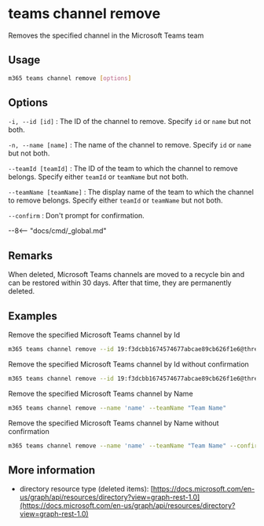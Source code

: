 # teams channel remove

Removes the specified channel in the Microsoft Teams team

## Usage

```sh
m365 teams channel remove [options]
```

## Options

`-i, --id [id]`
: The ID of the channel to remove. Specify `id` or `name` but not both.

`-n, --name [name]`
: The name of the channel to remove. Specify `id` or `name` but not both.

`--teamId [teamId]`
: The ID of the team to which the channel to remove belongs. Specify either `teamId` or `teamName` but not both.

`--teamName [teamName]`
: The display name of the team to which the channel to remove belongs. Specify either `teamId` or `teamName` but not both.

`--confirm`
: Don't prompt for confirmation.

--8<-- "docs/cmd/_global.md"

## Remarks

When deleted, Microsoft Teams channels are moved to a recycle bin and can be restored within 30 days. After that time, they are permanently deleted.

## Examples

Remove the specified Microsoft Teams channel by Id

```sh
m365 teams channel remove --id 19:f3dcbb1674574677abcae89cb626f1e6@thread.skype --teamId d66b8110-fcad-49e8-8159-0d488ddb7656
```

Remove the specified Microsoft Teams channel by Id without confirmation

```sh
m365 teams channel remove --id 19:f3dcbb1674574677abcae89cb626f1e6@thread.skype --teamId d66b8110-fcad-49e8-8159-0d488ddb7656 --confirm
```

Remove the specified Microsoft Teams channel by Name

```sh
m365 teams channel remove --name 'name' --teamName "Team Name"
```

Remove the specified Microsoft Teams channel by Name without confirmation

```sh
m365 teams channel remove --name 'name' --teamName "Team Name" --confirm 
```

## More information

- directory resource type (deleted items): [https://docs.microsoft.com/en-us/graph/api/resources/directory?view=graph-rest-1.0](https://docs.microsoft.com/en-us/graph/api/resources/directory?view=graph-rest-1.0)

